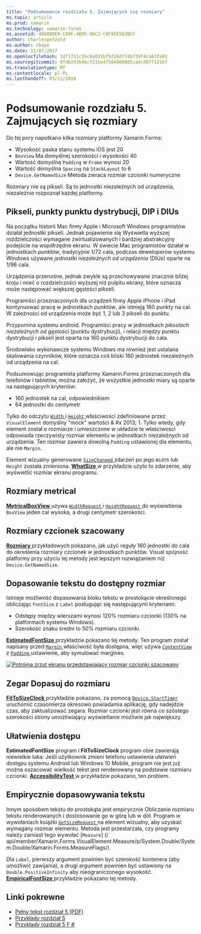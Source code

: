 ```yaml
---
title: "Podsumowanie rozdziału 5. Zajmujących się rozmiary"
ms.topic: article
ms.prod: xamarin
ms.technology: xamarin-forms
ms.assetid: 486800E9-C09F-4B95-9AC2-C0F8FE563BCF
author: charlespetzold
ms.author: chape
ms.date: 11/07/2017
ms.openlocfilehash: 1df1751c55c6a031bf9f26d774b739f4ca83fa91
ms.sourcegitcommit: 0fdb243b46cf21be47584900805cadcd077121bf
ms.translationtype: MT
ms.contentlocale: pl-PL
ms.lasthandoff: 03/12/2018
---
```

# <a name="summary-of-chapter-5-dealing-with-sizes"></a>Podsumowanie rozdziału 5. Zajmujących się rozmiary

Do tej pory napotkano kilka rozmiary platformy Xamarin.Forms:

- Wysokość paska stanu systemu iOS jest 20
- `BoxView` Ma domyślnej szerokości i wysokości 40
- Wartość domyślna `Padding` w `Frame` wynosi 20
- Wartość domyślna `Spacing` na `StackLayout` to 6
- `Device.GetNamedSize` Metoda zwraca rozmiar czcionki numeryczne

Rozmiary nie są pikseli. Są to jednostki niezależnych od urządzenia, niezależnie rozpoznał każdej platformy.

## <a name="pixels-points-dps-dips-and-dius"></a>Pikseli, punkty punktu dystrybucji, DIP i DIUs

Na początku historii Mac firmy Apple i Microsoft Windows programistów działał jednostki pikseli. Jednak pojawienie się Wyświetla wyższej rozdzielczości wymagane zwirtualizowanych i bardziej abstrakcyjny podejście na współrzędne ekranu. W świecie Mac programistów działał w jednostkach *punktów*, tradycyjnie 1/72 cala, podczas deweloperów systemu Windows używane *jednostki niezależnych od urządzenia* (DIUs) oparte na 1/96 cala.

Urządzenia przenośne, jednak zwykle są przechowywane znacznie bliżej kroju i mieć o rozdzielczości wyższej niż pulpitu ekrany, które oznacza może następować większej gęstości pikseli.

Programiści przeznaczonych dla urządzeń firmy Apple iPhone i iPad kontynuować pracę w jednostkach *punktów*, ale istnieją 160 punkty na cal. W zależności od urządzenia może być 1, 2 lub 3 pikseli do punktu.

Przypomina systemu android. Programiści pracy w jednostkach *pikselach niezależnych od gęstości* (punktu dystrybucji), i relacji między punktu dystrybucji i pikseli jest oparta na 160 punktu dystrybucji do cala.

Środowisko wykonawcze systemu Windows ma również jest ustalana skalowania czynników, które oznacza coś bliski 160 jednostek niezależnych od urządzenia na cal.

Podsumowując programista platformy Xamarin.Forms przeznaczonych dla telefonów i tabletów, można założyć, że wszystkie jednostki miary są oparte na następujących kryteriów:

- 160 jednostek na cal, odpowiednikiem
- 64 jednostki do centymetr

Tylko do odczytu [ `Width` ](https://developer.xamarin.com/api/property/Xamarin.Forms.VisualElement.Width/) i [ `Height` ](https://developer.xamarin.com/api/property/Xamarin.Forms.VisualElement.Height/) właściwości zdefiniowane przez `VisualElement` domyślny "mock" wartości & #x 2013; 1. Tylko wtedy, gdy element został o rozmiarze i umieszczone w układzie te właściwości odpowiada rzeczywisty rozmiar elementu w jednostkach niezależnych od urządzenia. Ten rozmiar zawiera dowolną `Padding` ustawionej dla elementu, ale nie `Margin`.

Element wizualny generowane [ `SizeChanged` ](https://developer.xamarin.com/api/event/Xamarin.Forms.VisualElement.SizeChanged/) zdarzeń po jego `Width` lub `Height` została zmieniona. [ **WhatSize** ](https://github.com/xamarin/xamarin-forms-book-samples/tree/master/Chapter05/WhatSize) w przykładzie użyto to zdarzenie, aby wyświetlić rozmiar ekranu programu.

## <a name="metrical-sizes"></a>Rozmiary metrical

[ **MetricalBoxView** ](https://github.com/xamarin/xamarin-forms-book-samples/tree/master/Chapter05/MetricalBoxView) używa [ `WidthRequest` ](https://developer.xamarin.com/api/property/Xamarin.Forms.VisualElement.WidthRequest/) i [ `HeightRequest` ](https://developer.xamarin.com/api/property/Xamarin.Forms.VisualElement.HeightRequest/) do wyświetlenia `BoxView` jeden cal wysoka, a drugi centymetr szerokości.

## <a name="estimated-font-sizes"></a>Rozmiary czcionek szacowany

[ **Rozmiary** ](https://github.com/xamarin/xamarin-forms-book-samples/tree/master/Chapter05/FontSizes) przykładowych pokazano, jak użyć reguły 160 jednostki do cala do określenia rozmiary czcionek w jednostkach punktów. Visual spójność platformy przy użyciu tej metody jest lepszym rozwiązaniem niż `Device.GetNamedSize`.

## <a name="fitting-text-to-available-size"></a>Dopasowanie tekstu do dostępny rozmiar

Istnieje możliwość dopasowania bloku tekstu w prostokącie określonego obliczając `FontSize` z `Label` posługując się następującymi kryteriami:

- Odstępy między wierszami wynosi 120% rozmiaru czcionki (130% na platformach systemu Windows).
- Szerokość znaku średni to 50% rozmiaru czcionki.

[ **EstimatedFontSize** ](https://github.com/xamarin/xamarin-forms-book-samples/tree/master/Chapter05/EstimatedFontSize) przykładzie pokazano tej metody. Ten program został napisany przed [ `Margin` ](https://developer.xamarin.com/api/property/Xamarin.Forms.View.Margin/) właściwość była dostępna, więc używa [ `ContentView` ](https://developer.xamarin.com/api/type/Xamarin.Forms.ContentView/) z [ `Padding` ](https://developer.xamarin.com/api/property/Xamarin.Forms.Layout.Padding/) ustawienie, aby symulować margines.

[![Potrójna zrzut ekranu przedstawiający rozmiar czcionki szacowany](images/ch05fg07-small.png "tekst Dopasuj do rozmiaru dostępne")](images/ch05fg07-large.png#lightbox "tekst Dopasuj do rozmiaru dostępne")

## <a name="a-fit-to-size-clock"></a>Zegar Dopasuj do rozmiaru

[ **FitToSizeClock** ](https://github.com/xamarin/xamarin-forms-book-samples/tree/master/Chapter05/FitToSizeClock) przykładzie pokazano, za pomocą [ `Device.StartTimer` ](https://developer.xamarin.com/api/member/Xamarin.Forms.Device.StartTimer/p/System.TimeSpan/System.Func%7BSystem.Boolean%7D/) uruchomić czasomierza okresowo powiadamia aplikację, gdy nadejdzie czas, aby zaktualizować zegara. Rozmiar czcionki jest równa co szóstego szerokości strony umożliwiający wyświetlanie możliwie jak największy.

## <a name="accessibility-issues"></a>Ułatwienia dostępu

**EstimatedFontSize** program i **FitToSizeClock** program obie zawierają niewielkie luka: Jeśli użytkownik zmieni telefonu ustawienia ułatwień dostępu systemu Android lub Windows 10 Mobile, program nie jest już można oszacować wielkość tekst jest renderowany na podstawie rozmiaru czcionki. [ **AccessibilityTest** ](https://github.com/xamarin/xamarin-forms-book-samples/tree/master/Chapter05/AccessibilityTest) w przykładzie pokazano, ten problem.

## <a name="empirically-fitting-text"></a>Empirycznie dopasowywania tekstu

Innym sposobem tekstu do prostokąta jest empirycznie Obliczanie rozmiaru tekstu renderowanych i dostosowanie go w górę lub w dół. Program w wywołaniach książki [ `GetSizeRequest` ](https://developer.xamarin.com/api/member/Xamarin.Forms.VisualElement.GetSizeRequest/p/System.Double/System.Double/) na element wizualny, aby uzyskać wymagany rozmiar elementu. Metoda jest przestarzała, czy programy należy zamiast tego wywołać [`Measure`] (/ api/member/Xamarin.Forms.VisualElement.Measure/p/System.Double/System.Double/Xamarin.Forms.MeasureFlags/).

Dla `Label`, pierwszy argument powinien być szerokość kontenera (aby umożliwić zawijania), a drugi argument powinien być ustawiony na `Double.PositiveInfinity` aby nieograniczonego wysokość. [ **EmpiricalFontSize** ](https://github.com/xamarin/xamarin-forms-book-samples/tree/master/Chapter05/EmpiricalFontSize) przykładzie pokazano tej metody.



## <a name="related-links"></a>Linki pokrewne

- [Pełny tekst rozdział 5 (PDF)](https://download.xamarin.com/developer/xamarin-forms-book/XamarinFormsBook-Ch05-Apr2016.pdf)
- [Przykłady rozdział 5](https://github.com/xamarin/xamarin-forms-book-samples/tree/master/Chapter05)
- [Przykłady rozdział 5 F #](https://github.com/xamarin/xamarin-forms-book-samples/tree/master/Chapter05/FS)
